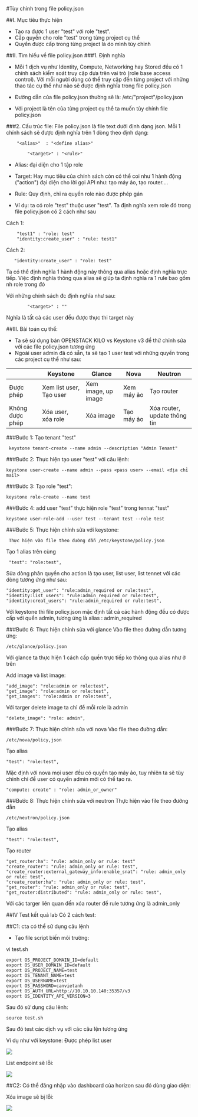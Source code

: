 #Tùy chỉnh trong file policy.json

##I. Mục tiêu thực hiện
 - Tạo ra được 1 user "test" với role "test".
 - Cấp quyền cho role "test" trong từng project cụ thể
 - Quyền được cấp trong từng project là do mình tùy chỉnh

##II. Tìm hiểu về file policy.json
###1. Định nghĩa
  - Mỗi 1 dịch vụ như Identity, Compute, Networking hay Stored đều có 1 chính sách kiểm soát truy cập dựa trên vai trò (role base access control). Với mỗi người dùng có thể truy cập đến từng project với những thao tác cụ thể như nào sẽ được định nghĩa trong file policy.json

  - Đường dẫn của file policy.json thường sẽ là:
    /etc/"project"/policy.json

  - Với project là tên của từng project cụ thể ta muốn tùy chính file policy.json

###2. Cấu trúc file:
   File policy.json là file text dưới định dạng json.
    Mỗi 1 chính sách sẽ được định nghĩa trên 1 dòng theo định dạng: 

     	"<alias>"  : "<define alias>"

       		"<target>" : "<rule>"

 -   Alias: đại diện cho 1 tập role

 -  Target: Hay mục tiêu của chính sách còn có thể coi như 1 hành động ("action") đại diện cho lời gọi API như: tạo máy ảo, tạo router....

 -  Rule: Quy định, chỉ ra quyền role nào được phép gán

 -  Ví dụ: ta có role "test" thuộc user "test". Ta định nghĩa xem role đó trong file policy.json có 2 cách như sau
 
Cách 1:

        "test1" : "role: test"
        "identity:create_user" : "rule: test1"


 Cách 2:

       "identity:create_user" : "role: test"    	


 Ta có thể định nghĩa 1 hành động này thông qua alias hoặc định nghĩa trực tiếp. Việc định nghĩa thông qua alias sẽ giúp ta định nghĩa ra 1 rule bao gồm nh role trong đó

 Với những chính sách đc định nghĩa như sau:
            
            "<target>" : ""

Nghĩa là tất cả các user đều được thực thi target này


##III. Bài toán cụ thể:
 - Ta sẽ sử dụng bản OPENSTACK KILO vs Keystone v3 để thử chỉnh sửa với các file policy.json tương ứng
 - Ngoài user admin đã có sẵn, ta sẽ tạo 1 user test với những quyền trong các project cụ thể như sau:



| |Keystone | Glance| Nova | Neutron|
|--------------|-------|------|-------| -----|
| Được phép | Xem list user, Tạo user | Xem image, up image | Xem máy ảo | Tạo router |
| Không được phép | Xóa user, xóa role | Xóa image| Tạo máy ảo | Xóa router, update thông tin|




###Bước 1: Tạo tenant "test"
 	 
 	 keystone tenant-create --name admin --description "Admin Tenant"

###Bước 2: Thực hiện tạo user "test" với câu lệnh: 

	keystone user-create --name admin --pass <pass user> --email <địa chỉ mail>

###Bước 3: Tạo role "test":
	 
    keystone role-create --name test

###Bước 4: add user "test" thực hiện role "test" trong tennat "test"
	 
    keystone user-role-add --user test --tenant test --role test

###Bước 5: Thực hiện chỉnh sửa với keystone:
 	 	
 	 Thực hiện vào file theo đường dẫn /etc/keystone/policy.json

  Tạo 1 alias trên cùng 

     "test": "role:test",

   Sửa dòng phân quyền cho action là tạo user, list user, list tennet với các dòng tương ứng như sau:


    "identity:get_user": "rule:admin_required or rule:test",
    "identity:list_users": "rule:admin_required or rule:test",
    "identity:creat_users": "rule:admin_required or rule:test",

   Với keystone thì file policy.json mặc định tất cả các hành động đều có được cấp với quền admin, tương ứng là alias : admin_required



###Bước 6: Thực hiện chỉnh sửa với glance
   Vào file theo đường dẫn tương ứng:  

    /etc/glance/policy.json

   Với glance ta thực hiện 1 cách cấp quền trực tiếp ko thông qua alias như ở trên


   Add image và list image:

    "add_image": "role:admin or role:test",
    "get_image": "role:admin or role:test",
    "get_images": "role:admin or role:test",

   Với targer delete image ta chỉ để mỗi role là admin
   
    "delete_image": "role: admin",


###Bước 7: Thực hiện chỉnh sửa với nova
Vào file theo đường dẫn: 

    /etc/nova/policy,json

Tạo alias

    "test": "role:test",

   Mặc định với nova mọi user đều có quyền tạo máy ảo, tuy nhiên ta sẽ tùy chỉnh chỉ để user có quyền admin mới có thể tạo ra.

    "compute: create" : "role: admin_or_owner"



###Bước 8: Thực hiện chỉnh sửa với neutron
 Thực hiện vào file theo đường dẫn 

    /etc/neutron/policy.json

 Tạo alias

    "test": "role:test",

Tạo router

    "get_router:ha": "rule: admin_only or rule: test" 
    "create_router": "rule: admin_only or rule: test",
    "create_router:external_gateway_info:enable_snat": "rule: admin_only or rule: test",
    "create_router:ha": "rule: admin_only or rule: test",
    "get_router": "rule: admin_only or rule: test",
    "get_router:distributed": "rule: admin_only or rule: test",

  Với các targer liên quan đến xóa router để rule tương ứng là admin_only



##IV Test kết quả lab
Có 2 cách test:

##C1: cta có thể sử dụng câu lệnh
- Tạo file script biến môi trường:

 
vi test.sh


    export OS_PROJECT_DOMAIN_ID=default
    export OS_USER_DOMAIN_ID=default
    export OS_PROJECT_NAME=test
    export OS_TENANT_NAME=test
    export OS_USERNAME=test
    export OS_PASSWORD=canvietanh
    export OS_AUTH_URL=http://10.10.10.140:35357/v3
    export OS_IDENTITY_API_VERSION=3

Sau đó sử dụng câu lênh:

    source test.sh

Sau đó test các dịch vụ với các câu lện tương ứng
 
Ví dụ như với keystone:
Được phép list user

<img src="http://i.imgur.com/KnGfIwA.png">

List endpoint sẽ lỗi:

<img src="http://i.imgur.com/uuLgHPc.png">

##C2: Có thể đăng nhập vào dashboard của horizon sau đó dùng giao diện:

Xóa image sẽ bị lỗi:

<img src="http://i.imgur.com/Lwu1n0b.png">

 
